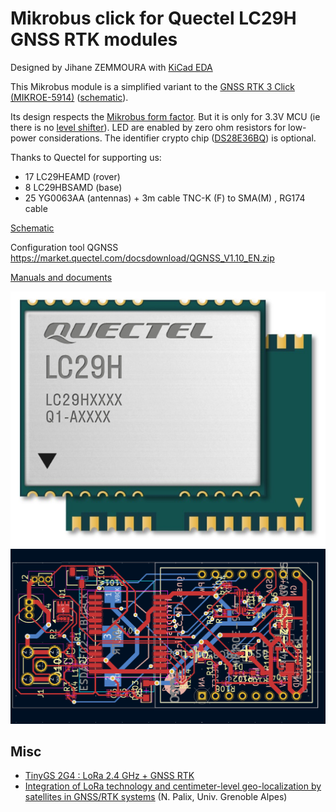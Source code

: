 # Mikrobus click for Quectel LC29H GNSS RTK modules

Designed by Jihane ZEMMOURA with [KiCad EDA](https://www.kicad.org/)

This Mikrobus module is a simplified variant to the [GNSS RTK 3 Click (MIKROE-5914)](https://www.mikroe.com/gnss-rtk-3-click) ([schematic](../../doc/gnss_rtk_3_click/GNSS_RTK_3_Click_v100_Schematic.PDF)).

Its design respects the [Mikrobus form factor](https://download.mikroe.com/documents/standards/mikrobus/mikrobus-standard-specification-v200.pdf). But it is only for 3.3V MCU (ie there is no [level shifter](https://www.ti.com/lit/ds/symlink/txs0108e.pdf?ts=1719798042989)). LED are enabled by zero ohm resistors for low-power considerations. The identifier crypto chip ([DS28E36BQ](https://www.maximintegrated.com/en/products/embedded-security/secure-authenticators/DS28C36.html/storefront/my-quotes.html)) is optional.

Thanks to Quectel for supporting us:
* 17 LC29HEAMD (rover)
* 8 LC29HBSAMD (base)
* 25 YG0063AA (antennas) + 3m cable TNC-K (F) to SMA(M) , RG174 cable

[Schematic](schematic.pdf)

Configuration tool QGNSS https://market.quectel.com/docsdownload/QGNSS_V1.10_EN.zip

[Manuals and documents](../../doc/quectel)

![lc29h](lc29h.jpg)
![](lc29h_mikrobus_layers.png)

## Misc
* [TinyGS 2G4 : LoRa 2.4 GHz + GNSS RTK](https://github.com/thingsat/tinygs_2g4station)
* [Integration of LoRa technology and centimeter-level geo-localization by satellites in GNSS/RTK systems](https://journees-lpwan-2023.liglab.fr/Presentations/poster-RTK-LoRa.pdf) (N. Palix, Univ. Grenoble Alpes)
